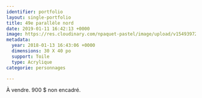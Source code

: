 ```yaml
---
identifier: portfolio
layout: single-portfolio
title: 49e parallèle nord
date: 2019-01-11 16:42:13 +0000
image: https://res.cloudinary.com/npaquet-pastel/image/upload/v1549397272/DSC09554%20%282%29.jpg
metadata:
  year: 2018-01-13 16:43:06 +0000
  dimensions: 30 X 40 po
  support: Toile
  type: Acrylique
categorie: personnages

---
```

À vendre. 900 $ non encadré.